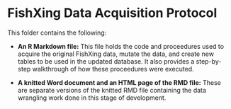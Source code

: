 # FishXing Data Acquisition Protocol

This folder contains the following:

- **An R Markdown file:** This file holds the code and proceedures used to acquire the original FishXing data, mutate the data, and create new tables to be used in the updated database. It also provides a step-by-step  walkthrough of how these proceedures were executed.

- **A knitted Word document and an HTML page of the RMD file:** These are separate versions of the knitted RMD file containing the data wrangling work done in this stage of development.